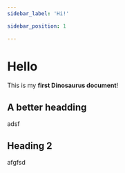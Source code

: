 ```yaml
---
sidebar_label: 'Hi!'

sidebar_position: 1

---
```


# Hello

This is my **first Dinosaurus document**!



## A better headding

adsf

## Heading 2

afgfsd
